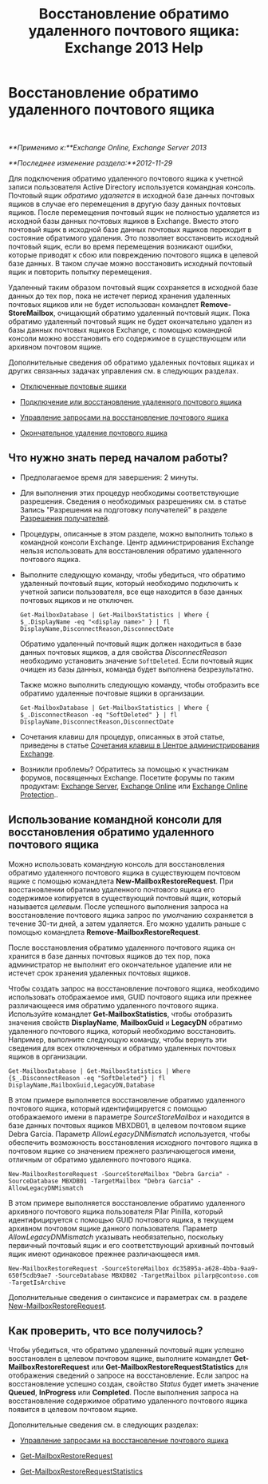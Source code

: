 ﻿---
title: 'Восстановление обратимо удаленного почтового ящика: Exchange 2013 Help'
TOCTitle: Восстановление обратимо удаленного почтового ящика
ms:assetid: 4f3f5ce4-9d12-4ed8-9f70-d8a6aa8a1b2e
ms:mtpsurl: https://technet.microsoft.com/ru-ru/library/JJ863435(v=EXCHG.150)
ms:contentKeyID: 50556418
ms.date: 04/30/2018
mtps_version: v=EXCHG.150
ms.translationtype: HT
---

# Восстановление обратимо удаленного почтового ящика

 

_**Применимо к:**Exchange Online, Exchange Server 2013_

_**Последнее изменение раздела:**2012-11-29_

Для подключения обратимо удаленного почтового ящика к учетной записи пользователя Active Directory используется командная консоль. Почтовый ящик *обратимо удаляется* в исходной базе данных почтовых ящиков в случае его перемещения в другую базу данных почтовых ящиков. После перемещения почтовый ящик не полностью удаляется из исходной базы данных почтовых ящиков в Exchange. Вместо этого почтовый ящик в исходной базе данных почтовых ящиков переходит в состояние обратимого удаления. Это позволяет восстановить исходный почтовый ящик, если во время перемещения возникают ошибки, которые приводят к сбою или повреждению почтового ящика в целевой базе данных. В таком случае можно восстановить исходный почтовый ящик и повторить попытку перемещения.

Удаленный таким образом почтовый ящик сохраняется в исходной базе данных до тех пор, пока не истечет период хранения удаленных почтовых ящиков или не будет использован командлет **Remove-StoreMailbox**, очищающий обратимо удаленный почтовый ящик. Пока обратимо удаленный почтовый ящик не будет окончательно удален из базы данных почтовых ящиков Exchange, с помощью командной консоли можно восстановить его содержимое в существующем или архивном почтовом ящике.

Дополнительные сведения об обратимо удаленных почтовых ящиках и других связанных задачах управления см. в следующих разделах.

  - [Отключенные почтовые ящики](disconnected-mailboxes-exchange-2013-help.md)

  - [Подключение или восстановление удаленного почтового ящика](connect-or-restore-a-deleted-mailbox-exchange-2013-help.md)

  - [Управление запросами на восстановление почтового ящика](manage-mailbox-restore-requests-exchange-2013-help.md)

  - [Окончательное удаление почтового ящика](permanently-delete-a-mailbox-exchange-2013-help.md)

## Что нужно знать перед началом работы?

  - Предполагаемое время для завершения: 2 минуты.

  - Для выполнения этих процедур необходимы соответствующие разрешения. Сведения о необходимых разрешениях см. в статье Запись "Разрешения на подготовку получателей" в разделе [Разрешения получателей](recipients-permissions-exchange-2013-help.md).

  - Процедуры, описанные в этом разделе, можно выполнить только в командной консоли Exchange. Центр администрирования Exchange нельзя использовать для восстановления обратимо удаленного почтового ящика.

  - Выполните следующую команду, чтобы убедиться, что обратимо удаленный почтовый ящик, который необходимо подключить к учетной записи пользователя, все еще находится в базе данных почтовых ящиков и не отключен.
    
        Get-MailboxDatabase | Get-MailboxStatistics | Where { $_.DisplayName -eq "<display name>" } | fl DisplayName,DisconnectReason,DisconnectDate
    
    Обратимо удаленный почтовый ящик должен находиться в базе данных почтовых ящиков, а для свойства *DisconnectReason* необходимо установить значение `SoftDeleted`. Если почтовый ящик очищен из базы данных, команда будет выполнена безрезультатно.
    
    Также можно выполнить следующую команду, чтобы отобразить все обратимо удаленные почтовые ящики в организации.
    
        Get-MailboxDatabase | Get-MailboxStatistics | Where { $_.DisconnectReason -eq "SoftDeleted" } | fl DisplayName,DisconnectReason,DisconnectDate

  - Сочетания клавиш для процедур, описанных в этой статье, приведены в статье [Сочетания клавиш в Центре администрирования Exchange](keyboard-shortcuts-in-the-exchange-admin-center-exchange-online-protection-help.md).

  - Возникли проблемы? Обратитесь за помощью к участникам форумов, посвященных Exchange. Посетите форумы по таким продуктам: [Exchange Server](https://go.microsoft.com/fwlink/p/?linkid=60612), [Exchange Online](https://go.microsoft.com/fwlink/p/?linkid=267542) или [Exchange Online Protection](https://go.microsoft.com/fwlink/p/?linkid=285351)..

## Использование командной консоли для восстановления обратимо удаленного почтового ящика

Можно использовать командную консоль для восстановления обратимо удаленного почтового ящика в существующем почтовом ящике с помощью командлета **New-MailboxRestoreRequest**. При восстановлении обратимо удаленного почтового ящика его содержимое копируется в существующий почтовый ящик, который называется *целевым*. После успешного выполнения запроса на восстановление почтового ящика запрос по умолчанию сохраняется в течение 30-ти дней, а затем удаляется. Его можно удалить раньше с помощью командлета **Remove-MailboxRestoreRequest**.

После восстановления обратимо удаленного почтового ящика он хранится в базе данных почтовых ящиков до тех пор, пока администратор не выполнит его окончательное удаление или не истечет срок хранения удаленных почтовых ящиков.

Чтобы создать запрос на восстановление почтового ящика, необходимо использовать отображаемое имя, GUID почтового ящика или прежнее различающееся имя обратимо удаленного почтового ящика. Используйте командлет **Get-MailboxStatistics**, чтобы отобразить значения свойств **DisplayName**, **MailboxGuid** и **LegacyDN** обратимо удаленного почтового ящика, который необходимо восстановить. Например, выполните следующую команду, чтобы вернуть эти сведения для всех отключенных и обратимо удаленных почтовых ящиков в организации.

    Get-MailboxDatabase | Get-MailboxStatistics | Where {$_.DisconnectReason -eq "SoftDeleted"} | fl DisplayName,MailboxGuid,LegacyDN,Database

В этом примере выполняется восстановление обратимо удаленного почтового ящика, который идентифицируется с помощью отображаемого имени в параметре *SourceStoreMailbox* и находится в базе данных почтовых ящиков MBXDB01, в целевом почтовом ящике Debra Garcia. Параметр *AllowLegacyDNMismatch* используется, чтобы обеспечить возможность восстановления исходного почтового ящика в почтовом ящике со значением прежнего различающегося имени, отличным от обратимо удаленного почтового ящика.

    New-MailboxRestoreRequest -SourceStoreMailbox "Debra Garcia" -SourceDatabase MBXDB01 -TargetMailbox "Debra Garcia" -AllowLegacyDNMismatch

В этом примере выполняется восстановление обратимо удаленного архивного почтового ящика пользователя Pilar Pinilla, который идентифицируется с помощью GUID почтового ящика, в текущем архивном почтовом ящике данного пользователя. Параметр *AllowLegacyDNMismatch* указывать необязательно, поскольку первичный почтовый ящик и его соответствующий архивный почтовый ящик имеют одинаковое прежнее различающееся имя.

    New-MailboxRestoreRequest -SourceStoreMailbox dc35895a-a628-4bba-9aa9-650f5cdb9ae7 -SourceDatabase MBXDB02 -TargetMailbox pilarp@contoso.com -TargetIsArchive

Дополнительные сведения о синтаксисе и параметрах см. в разделе [New-MailboxRestoreRequest](https://technet.microsoft.com/ru-ru/library/ff829875\(v=exchg.150\)).

## Как проверить, что все получилось?

Чтобы убедиться, что обратимо удаленный почтовый ящик успешно восстановлен в целевом почтовом ящике, выполните командлет **Get-MailboxRestoreRequest** или **Get-MailboxRestoreRequestStatistics** для отображения сведений о запросе на восстановление. Если запрос на восстановление успешно создан, свойство *Status* будет иметь значение **Queued**, **InProgress** или **Completed**. После выполнения запроса на восстановление содержимое обратимо удаленного почтового ящика появится в целевом почтовом ящике.

Дополнительные сведения см. в следующих разделах:

  - [Управление запросами на восстановление почтового ящика](manage-mailbox-restore-requests-exchange-2013-help.md)

  - [Get-MailboxRestoreRequest](https://technet.microsoft.com/ru-ru/library/ff829907\(v=exchg.150\))

  - [Get-MailboxRestoreRequestStatistics](https://technet.microsoft.com/ru-ru/library/ff829912\(v=exchg.150\))

